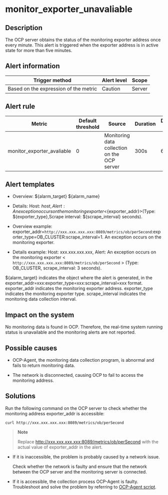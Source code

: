 # monitor_exporter_unavaliable

## Description

The OCP server obtains the status of the monitoring exporter address once every minute. This alert is triggered when the exporter address is in active state for more than five minutes.

## Alert information

|            Trigger method             | Alert level | Scope  |
|---------------------------------------|-------------|--------|
| Based on the expression of the metric | Caution     | Server |

## Alert rule

|           Metric           | Default threshold |                    Source                    | Duration | Detection cycle | Elimination cycle |
|----------------------------|-------------------|----------------------------------------------|----------|-----------------|-------------------|
| monitor_exporter_avaliable | 0                 | Monitoring data collection on the OCP server | 300s     | 60s             | 5 min             |

## Alert templates

* Overview: \${alarm_target} ${alarm_name}

* Details: Host: ${host}, Alert: An exception occurs on the monitoring exporter <${exporter_addr}>(Type: ${exporter_type},Scrape interval: ${scrape_interval} seconds). 

* Overview example:
  exporter_addr=`http://xxx.xxx.xxx.xxx:8089/metrics/ob/perSecond`:exporter_type=OB_CLUSTER:scrape_interval=1. An exception occurs on the monitoring exporter.
  
* Details example:
  Host: xxx.xxx.xxx.xxx, Alert: An exception occurs on the monitoring exporter < `http://xxx.xxx.xxx.xxx:8089/metrics/ob/perSecond` > (Type: OB_CLUSTER, scrape_interval: 3 seconds).
  
\${alarm_target} indicates the object where the alert is generated, in the exporter_addr=xxx:exporter_type=xxx:scrape_interval=xxx format. exporter_addr indicates the monitoring exporter address. exporter_type indicates the monitoring exporter type. scrape_interval indicates the monitoring data collection interval.

## Impact on the system

No monitoring data is found in OCP. Therefore, the real-time system running status is unavailable and the monitoring alerts are not reported.

## Possible causes

* OCP-Agent, the monitoring data collection program, is abnormal and fails to return monitoring data.

* The network is disconnected, causing OCP to fail to access the monitoring address.

## Solutions

Run the following command on the OCP server to check whether the monitoring address exporter_addr is accessible:

```shell
curl http://xxx.xxx.xxx.xxx:8089/metrics/ob/perSecond
```

> **Note**
>
> Replace <http://xxx.xxx.xxx.xxx:8089/metrics/ob/perSecond> with the actual value of exporter_addr in the alert.

* If it is inaccessible, the problem is probably caused by a network issue.

  Check whether the network is faulty and ensure that the network between the OCP server and the monitoring server is connected.
  
* If it is accessible, the collection process OCP-Agent is faulty. Troubleshoot and solve the problem by referring to [OCP-Agent script](../5.appendix/4.ocp-agent-script.md).
